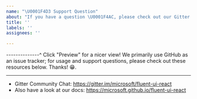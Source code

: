 ```yaml
---
name: "\U0001F4D3 Support Question"
about: "If you have a question \U0001F4AC, please check out our Gitter or StackOverflow!"
title: ''
labels: ''
assignees: ''

---
```


--------------^ Click "Preview" for a nicer view!
We primarily use GitHub as an issue tracker; for usage and support questions, please check out these resources below. Thanks! 😁.

---

* Gitter Community Chat: https://gitter.im/microsoft/fluent-ui-react
* Also have a look at our docs: https://microsoft.github.io/fluent-ui-react
